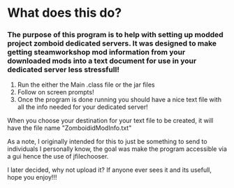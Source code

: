 # What does this do?
### The purpose of this program is to help with setting up modded project zomboid dedicated servers. It was designed to make getting steamworkshop mod information from your downloaded mods into a text document for use in your dedicated server less stressfull!
1. Run the either the Main .class file or the jar files
2. Follow on screen prompts!
3. Once the program is done running you should have a nice text file with all the info needed for your dedicated server!

When you choose your destination for your text file to be created, it will have the file name "ZomboididModInfo.txt"

As a note, I originally intended for this to just be something to send to individuals I personally know, the goal was make the program accessible via a gui hence the use of jfilechooser.

I later decided, why not upload it?
If anyone ever sees it and its usefull, hope you enjoy!!!
